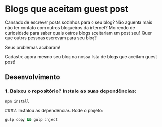 # Blogs que aceitam guest post

Cansado de escrever posts sozinhos para o seu blog? Não aguenta mais não ter contato com outros blogueiros da internet? Morrendo de curiosidade para saber quais outros blogs aceitariam um post seu? Quer que outras pessoas escrevam para seu blog?

Seus problemas acabaram!

Cadastre agora mesmo seu blog na nossa lista de blogs que aceitam guest post!

## Desenvolvimento

### 1. Baixou o repositório? Instale as suas dependências:

```bash
npm install
```

###2. Instalou as dependências. Rode o projeto:

```bash
gulp copy && gulp inject
```
